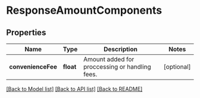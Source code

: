 # ResponseAmountComponents

## Properties
Name | Type | Description | Notes
------------ | ------------- | ------------- | -------------
**convenienceFee** | **float** | Amount added for proccessing or handling fees. | [optional] 

[[Back to Model list]](../README.md#documentation-for-models) [[Back to API list]](../README.md#documentation-for-api-endpoints) [[Back to README]](../README.md)


